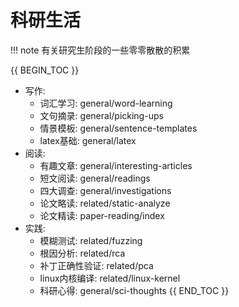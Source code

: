 # 科研生活

!!! note
    有关研究生阶段的一些零零散散的积累
 

{{ BEGIN_TOC }}
- 写作:
  - 词汇学习: general/word-learning
  - 文句摘录: general/picking-ups
  - 情景模板: general/sentence-templates
  - latex基础: general/latex
- 阅读:
  - 有趣文章: general/interesting-articles
  - 短文阅读: general/readings
  - 四大调查: general/investigations
  - 论文略读: related/static-analyze
  - 论文精读: paper-reading/index
- 实践:
  - 模糊测试: related/fuzzing
  - 根因分析: related/rca
  - 补丁正确性验证: related/pca
  - linux内核编译: related/linux-kernel
  - 科研心得: general/sci-thoughts
{{ END_TOC }}